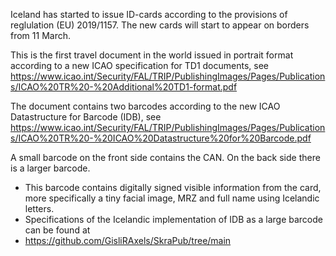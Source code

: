 Iceland has started to issue ID-cards according to the provisions of reglulation (EU) 2019/1157. The new cards will start to appear on borders from 11 March.


This is the first travel document in the world issued in portrait format according to a new ICAO specification for TD1 documents, see 
https://www.icao.int/Security/FAL/TRIP/PublishingImages/Pages/Publications/ICAO%20TR%20-%20Additional%20TD1-format.pdf


The document contains two barcodes according to the new ICAO Datastructure for Barcode (IDB), see 
https://www.icao.int/Security/FAL/TRIP/PublishingImages/Pages/Publications/ICAO%20TR%20-%20ICAO%20Datastructure%20for%20Barcode.pdf

A small barcode on the front side contains the CAN. On the back side there is a larger barcode.
-   This barcode contains digitally signed visible information from the card, more specifically a tiny facial image, MRZ and full name using Icelandic letters.
-   Specifications of the Icelandic implementation of IDB as a large barcode can be found at
-   https://github.com/GisliRAxels/SkraPub/tree/main
